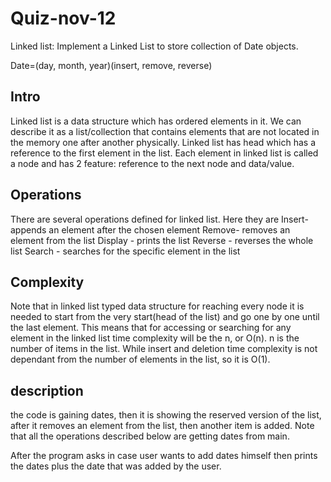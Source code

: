# Quiz-nov-12
Linked list: Implement a Linked List to store collection of Date objects. 

Date=(day, month, year)(insert, remove, reverse)

## Intro
Linked list is a data structure which has ordered elements in it.
We can describe it as a list/collection that contains elements that are not located in the memory one after another physically. 
Linked list has head which has a reference to the first element in the list. 
Each element in linked list is called a node and has 2 feature: reference to the next node and data/value. 

## Operations
There are several operations defined for linked list. Here they are
Insert- appends an element after the chosen element
Remove- removes an element from the list 
Display - prints the list
Reverse - reverses the whole list
Search - searches for the specific element in the list


## Complexity
Note that in linked list typed data structure for reaching every node it is needed to start from the very start(head of the list) and go one by one until the last element. This means that for accessing or searching for any element in the linked list time complexity will be the n, or O(n). n is the number of items in the list. While insert and deletion time complexity is not dependant from the number of elements in the list, so it is O(1). 

## description
the code is gaining dates, 
then it is showing the reserved version of the list, 
after it removes an element from the list,
then another item is added.
Note that all the operations described below are getting dates from main.

After the program asks in case user wants to add dates himself
then prints the dates plus the date that was added by the user.
